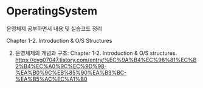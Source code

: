 # OperatingSystem
운영체제 공부하면서 내용 및 실습코드 정리

Chapter 1-2. Introduction & O/S Structures

02. 운영체제의 개념과 구조: Chapter 1-2. Introduction & O/S structures.
https://ovg07047.tistory.com/entry/%EC%9A%B4%EC%98%81%EC%B2%B4%EC%A0%9C%EC%9D%98-%EA%B0%9C%EB%85%90%EA%B3%BC-%EA%B5%AC%EC%A1%B0
